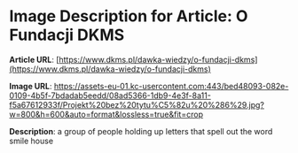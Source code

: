 # Image Description for Article: O Fundacji DKMS
**Article URL**: [https://www.dkms.pl/dawka-wiedzy/o-fundacji-dkms](https://www.dkms.pl/dawka-wiedzy/o-fundacji-dkms)

**Image URL**: https://assets-eu-01.kc-usercontent.com:443/bed48093-082e-0109-4b5f-7bdadab5eedd/08ad5366-1db9-4e3f-8a11-f5a67612933f/Projekt%20bez%20tytu%C5%82u%20%286%29.jpg?w=800&h=600&auto=format&lossless=true&fit=crop

**Description**: a group of people holding up letters that spell out the word smile house
